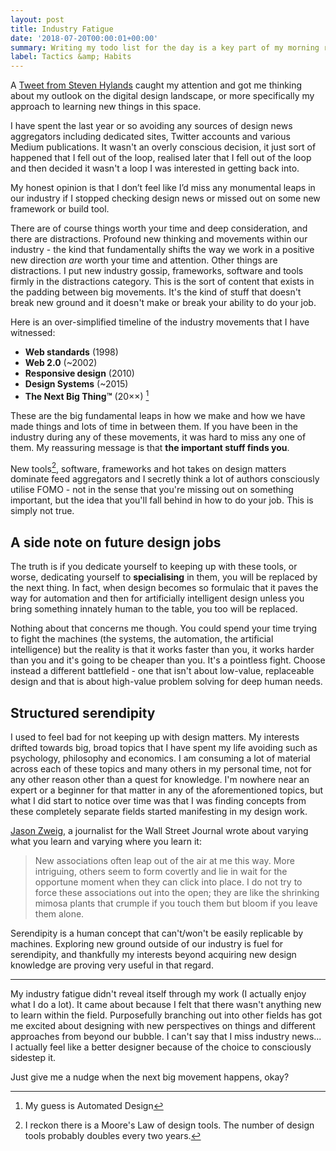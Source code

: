 ```yaml
---
layout: post
title: Industry Fatigue
date: '2018-07-20T00:00:01+00:00'
summary: Writing my todo list for the day is a key part of my morning routine and essential to state setting and priming
label: Tactics &amp; Habits
---
```


A [Tweet from Steven Hylands](https://twitter.com/shylands/status/1019302186554200064) caught my attention and got me thinking about my outlook on the digital design landscape, or more specifically my approach to learning new things in this space.

I have spent the last year or so avoiding any sources of design news aggregators including dedicated sites, Twitter accounts and various Medium publications. It wasn't an overly conscious decision, it just sort of happened that I fell out of the loop, realised later that I fell out of the loop and then decided it wasn't a loop I was interested in getting back into.

My honest opinion is that I don’t feel like I’d miss any monumental leaps in our industry if I stopped checking design news or missed out on some new framework or build tool.

There are of course things worth your time and deep consideration, and there are distractions. Profound new thinking and movements within our industry - the kind that fundamentally shifts the way we work in a positive new direction *are* worth your time and attention. Other things are distractions. I put new industry gossip, frameworks, software and tools firmly in the distractions category. This is the sort of content that exists in the padding between big movements. It's the kind of stuff that doesn't break new ground and it doesn't make or break your ability to do your job.

Here is an over-simplified timeline of the industry movements that I have witnessed:

- <strong>Web standards</strong> (1998)
- <strong>Web 2.0</strong> (~2002)
- <strong>Responsive design</strong> (2010)
- <strong>Design Systems</strong> (~2015)
- <strong>The Next Big Thing&trade;</strong> (20&times;&times;) [^1]

These are the big fundamental leaps in how we make and how we have made things and lots of time in between them. If you have been in the industry during any of these movements, it was hard to miss any one of them. My reassuring message is that **the important stuff finds you**.

New tools[^2], software, frameworks and hot takes on design matters dominate feed aggregators and I secretly think a lot of authors consciously utilise FOMO - not in the sense that you're missing out on something important, but the idea that you'll fall behind in how to do your job. This is simply not true.

## A side note on future design jobs

The truth is if you dedicate yourself to keeping up with these tools, or worse, dedicating yourself to **specialising** in them, you will be replaced by the next thing. In fact, when design becomes so formulaic that it paves the way for automation and then for artificially intelligent design unless you bring something innately human to the table, you too will be replaced.

Nothing about that concerns me though. You could spend your time trying to fight the machines (the systems, the automation, the artificial intelligence) but the reality is that it works faster than you, it works harder than you and it's going to be cheaper than you. It's a pointless fight. Choose instead a different battlefield - one that isn't about low-value, replaceable design and that is about high-value problem solving for deep human needs.

## Structured serendipity

I used to feel bad for not keeping up with design matters. My interests drifted towards big, broad topics that I have spent my life avoiding such as psychology, philosophy and economics. I am consuming a lot of material across each of these topics and many others in my personal time, not for any other reason other than a quest for knowledge. I'm nowhere near an expert or a beginner for that matter in any of the aforementioned topics, but what I did start to notice over time was that I was finding concepts from these completely separate fields started manifesting in my design work.

[Jason Zweig](https://twitter.com/jasonzweigwsj), a journalist for the Wall Street Journal wrote about varying what you learn and varying where you learn it:

> New associations often leap out of the air at me this way. More intriguing, others seem to form covertly and lie in wait for the opportune moment when they can click into place. I do not try to force these associations out into the open; they are like the shrinking mimosa plants that crumple if you touch them but bloom if you leave them alone.

Serendipity is a human concept that can't/won't be easily replicable by machines. Exploring new ground outside of our industry is fuel for serendipity, and thankfully my interests beyond acquiring new design knowledge are proving very useful in that regard.

---

My industry fatigue didn't reveal itself through my work (I actually enjoy what I do a lot). It came about because I felt that there wasn't anything new to learn within the field. Purposefully branching out into other fields has got me excited about designing with new perspectives on things and different approaches from beyond our bubble. I can't say that I miss industry news... I actually feel like a better designer because of the choice to consciously sidestep it.

Just give me a nudge when the next big movement happens, okay?

[^1]: My guess is Automated Design
[^2]: I reckon there is a Moore's Law of design tools. The number of design tools probably doubles every two years.
